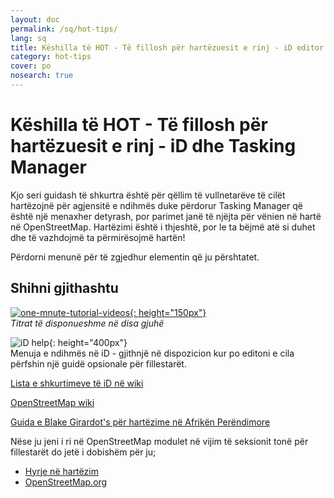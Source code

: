 ```yaml
---
layout: doc
permalink: /sq/hot-tips/
lang: sq
title: Këshilla të HOT - Të fillosh për hartëzuesit e rinj - iD editor
category: hot-tips
cover: po
nosearch: true
---
```


Këshilla të HOT - Të fillosh për hartëzuesit e rinj - iD dhe Tasking Manager
================

Kjo seri guidash të shkurtra është për qëllim të vullnetarëve të cilët hartëzojnë për agjensitë e ndihmës duke përdorur Tasking Manager që është një menaxher detyrash, por parimet janë të njëjta për vënien në hartë në OpenStreetMap. Hartëzimi është i thjeshtë, por le ta bëjmë atë si duhet dhe të vazhdojmë ta përmirësojmë hartën!

Përdorni menunë për të zgjedhur elementin që ju përshtatet.  

Shihni gjithashtu  
---------

[![one-mnute-tutorial-videos]{: height="150px"}](https://www.youtube.com/playlist?list=PLb9506_-6FMHZ3nwn9heri3xjQKrSq1hN "Humanitarian OpenStreetMap Team - One minute Tutorial Videos")  
*Titrat të disponueshme në disa gjuhë*  

![iD help]{: height="400px"}  
Menuja e ndihmës në iD - gjithnjë në dispozicion kur po editoni e cila përfshin një guidë opsionale për fillestarët.    
  
[Lista e shkurtimeve të iD në wiki](https://wiki.openstreetmap.org/wiki/ID/Shortcuts)  

[OpenStreetMap wiki](https://wiki.openstreetmap.org/wiki/Main_Page)  

[Guida e Blake Girardot's për hartëzime në Afrikën Perëndimore](https://wiki.openstreetmap.org/wiki/User:Bgirardot/West_African_HOT_Mapping_Tips)  

Nëse ju jeni i ri në OpenStreetMap modulet në vijim të seksionit tonë për fillestarët do jetë i dobishëm për ju;  

-  [Hyrje në hartëzim](/sq/beginner/introduction/)  
-  [OpenStreetMap.org](/sq/beginner/start-osm/)



[HOT logo me tekst]:/images/hot-tips/Hot_logo_with_text.svg
[iD help]:/images/hot-tips/iD-help.png "Menuja e ndihmës në iD - gjithnjë në dispozicion kur po editoni e cila përfshin një guidë opsionale për fillestarët."
[one-mnute-tutorial-videos]: /images/hot-tips/one-mnute-tutorial-videos.png "Humanitarian OpenStreetMap Team One-Minute Tutorial Videos"
